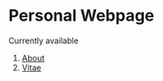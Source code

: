# Personal Webpage

Currently available 
<ol>
  <li><a href="https://www.cs.odu.edu/~mferdous/index.html">About</a></li>
  <li><a href="https://www.cs.odu.edu/~mferdous/vitae.html">Vitae</a></li>
</ol>
